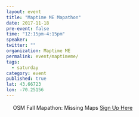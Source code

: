 ```yaml
---
layout: event 
title: "Maptime ME Mapathon"
date: 2017-11-18
pre-event: false
time: "12:15pm-4:15pm"
speaker:
twitter: ""
organization: Maptime ME
permalink: event/maptimeme/
tags:
  - saturday 
category: event
published: true
lat: 43.66723
lon: -70.25156
---
```

　
OSM Fall Mapathon: Missing Maps
[Sign Up Here](https://www.meetup.com/MaptimeME/events/242190014/?eventId=242190014)
